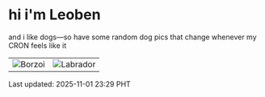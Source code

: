 # hi i'm Leoben

and i like dogs—so have some random dog pics that change whenever my CRON feels like it

|  |  |
|--------|----------|
| ![Borzoi](https://random-dog-vercel.vercel.app/api/random-borzoi?v=1762010940) | ![Labrador](https://random-dog-vercel.vercel.app/api/random-labrador?v=1762010940) |

Last updated: 2025-11-01 23:29 PHT
